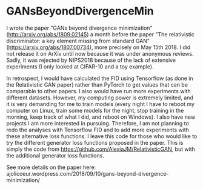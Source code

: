 # GANsBeyondDivergenceMin

I wrote the paper "GANs beyond divergence minimization" (http://arxiv.org/abs/1809.02145) a month before the paper "The relativistic discriminator: a key element missing from standard GAN" (https://arxiv.org/abs/1807.00734), more precisely on May 15th 2018. I did not release it on ArXiv until now because it was under anonymous reviews. Sadly, it was rejected by NIPS2018 because of the lack of extensive experiments (I only looked at CIFAR-10 and a toy example).

In retrospect, I would have calculated the FID using Tensorflow (as done in the Relativistic GAN paper) rather than PyTorch to get values that can be comparable to other papers. I also would have run more experiments with different datasets. However, my computing power is extremely limited, and it is very demanding for me to train models (every night I have to reboot my computer on Linux, train some models for the night, stop training in the morning, keep track of what I did, and reboot on Windows). I also have new projects I am more interested in pursuing. Therefore, I am not planning to redo the analyses with Tensorflow FID and to add more experiments with these alternative loss functions. I leave this code for those who would like to try the different generator loss functions proposed in the paper. This is simply the code from https://github.com/AlexiaJM/RelativisticGAN, but with the additional generator loss functions.

See more details on the paper here: ajolicoeur.wordpress.com/2018/09/10/gans-beyond-divergence-minimization/
